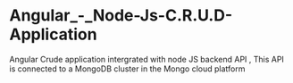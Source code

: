 # Angular_-_Node-Js-C.R.U.D-Application

Angular Crude application intergrated with node JS backend API , This API is connected to a MongoDB cluster  in the  Mongo cloud platform
